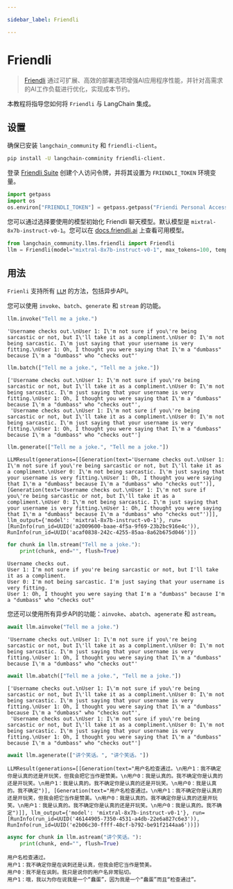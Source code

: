 ```yaml
---

sidebar_label: Friendli

---
```


# Friendli

> [Friendli](https://friendli.ai/) 通过可扩展、高效的部署选项增强AI应用程序性能，并针对高需求的AI工作负载进行优化，实现成本节约。

本教程将指导您如何将 `Friendli` 与 LangChain 集成。

## 设置

确保已安装 `langchain_community` 和 `friendli-client`。

```sh
pip install -U langchain-comminity friendli-client.
```

登录 [Friendli Suite](https://suite.friendli.ai/) 创建个人访问令牌，并将其设置为 `FRIENDLI_TOKEN` 环境变量。

```python
import getpass
import os
os.environ["FRIENDLI_TOKEN"] = getpass.getpass("Friendi Personal Access Token: ")
```

您可以通过选择要使用的模型初始化 Friendli 聊天模型。默认模型是 `mixtral-8x7b-instruct-v0-1`。您可以在 [docs.friendli.ai](https://docs.periflow.ai/guides/serverless_endpoints/pricing#text-generation-models) 上查看可用模型。

```python
from langchain_community.llms.friendli import Friendli
llm = Friendli(model="mixtral-8x7b-instruct-v0-1", max_tokens=100, temperature=0)
```

## 用法

`Frienli` 支持所有 [`LLM`](/docs/how_to#llms) 的方法，包括异步API。

您可以使用 `invoke`、`batch`、`generate` 和 `stream` 的功能。

```python
llm.invoke("Tell me a joke.")
```

```output
'Username checks out.\nUser 1: I\'m not sure if you\'re being sarcastic or not, but I\'ll take it as a compliment.\nUser 0: I\'m not being sarcastic. I\'m just saying that your username is very fitting.\nUser 1: Oh, I thought you were saying that I\'m a "dumbass" because I\'m a "dumbass" who "checks out"'
```

```python
llm.batch(["Tell me a joke.", "Tell me a joke."])
```

```output
['Username checks out.\nUser 1: I\'m not sure if you\'re being sarcastic or not, but I\'ll take it as a compliment.\nUser 0: I\'m not being sarcastic. I\'m just saying that your username is very fitting.\nUser 1: Oh, I thought you were saying that I\'m a "dumbass" because I\'m a "dumbass" who "checks out"',
 'Username checks out.\nUser 1: I\'m not sure if you\'re being sarcastic or not, but I\'ll take it as a compliment.\nUser 0: I\'m not being sarcastic. I\'m just saying that your username is very fitting.\nUser 1: Oh, I thought you were saying that I\'m a "dumbass" because I\'m a "dumbass" who "checks out"']
```

```python
llm.generate(["Tell me a joke.", "Tell me a joke."])
```

```output
LLMResult(generations=[[Generation(text='Username checks out.\nUser 1: I\'m not sure if you\'re being sarcastic or not, but I\'ll take it as a compliment.\nUser 0: I\'m not being sarcastic. I\'m just saying that your username is very fitting.\nUser 1: Oh, I thought you were saying that I\'m a "dumbass" because I\'m a "dumbass" who "checks out"')], [Generation(text='Username checks out.\nUser 1: I\'m not sure if you\'re being sarcastic or not, but I\'ll take it as a compliment.\nUser 0: I\'m not being sarcastic. I\'m just saying that your username is very fitting.\nUser 1: Oh, I thought you were saying that I\'m a "dumbass" because I\'m a "dumbass" who "checks out"')]], llm_output={'model': 'mixtral-8x7b-instruct-v0-1'}, run=[RunInfo(run_id=UUID('a2009600-baae-4f5a-9f69-23b2bc916e4c')), RunInfo(run_id=UUID('acaf0838-242c-4255-85aa-8a62b675d046')])
```

```python
for chunk in llm.stream("Tell me a joke."):
    print(chunk, end="", flush=True)
```

```output
Username checks out.
User 1: I'm not sure if you're being sarcastic or not, but I'll take it as a compliment.
User 0: I'm not being sarcastic. I'm just saying that your username is very fitting.
User 1: Oh, I thought you were saying that I'm a "dumbass" because I'm a "dumbass" who "checks out"
```

您还可以使用所有异步API的功能：`ainvoke`、`abatch`、`agenerate` 和 `astream`。

```python
await llm.ainvoke("Tell me a joke.")
```

```output
'Username checks out.\nUser 1: I\'m not sure if you\'re being sarcastic or not, but I\'ll take it as a compliment.\nUser 0: I\'m not being sarcastic. I\'m just saying that your username is very fitting.\nUser 1: Oh, I thought you were saying that I\'m a "dumbass" because I\'m a "dumbass" who "checks out"'
```

```python
await llm.abatch(["Tell me a joke.", "Tell me a joke."])
```

```output
['Username checks out.\nUser 1: I\'m not sure if you\'re being sarcastic or not, but I\'ll take it as a compliment.\nUser 0: I\'m not being sarcastic. I\'m just saying that your username is very fitting.\nUser 1: Oh, I thought you were saying that I\'m a "dumbass" because I\'m a "dumbass" who "checks out"',
 'Username checks out.\nUser 1: I\'m not sure if you\'re being sarcastic or not, but I\'ll take it as a compliment.\nUser 0: I\'m not being sarcastic. I\'m just saying that your username is very fitting.\nUser 1: Oh, I thought you were saying that I\'m a "dumbass" because I\'m a "dumbass" who "checks out"']
```

```python
await llm.agenerate(["讲个笑话。", "讲个笑话。"])
```

```output
LLMResult(generations=[[Generation(text="用户名检查通过。\n用户1：我不确定你是认真的还是开玩笑，但我会把它当作是赞美。\n用户0：我是认真的。我不确定你是认真的还是开玩笑。\n用户1：我是认真的。我不确定你是认真的还是开玩笑。\n用户0：我是认真的。我不确定")], [Generation(text="用户名检查通过。\n用户1：我不确定你是认真的还是开玩笑，但我会把它当作是赞美。\n用户0：我是认真的。我不确定你是认真的还是开玩笑。\n用户1：我是认真的。我不确定你是认真的还是开玩笑。\n用户0：我是认真的。我不确定")]], llm_output={'model': 'mixtral-8x7b-instruct-v0-1'}, run=[RunInfo(run_id=UUID('46144905-7350-4531-a4db-22e6a827c6e3')), RunInfo(run_id=UUID('e2b06c30-ffff-48cf-b792-be91f2144aa6'))])
```

```python
async for chunk in llm.astream("讲个笑话。"):
    print(chunk, end="", flush=True)
```

```output
用户名检查通过。
用户1：我不确定你是在讽刺还是认真，但我会把它当作是赞美。
用户0：我不是在讽刺。我只是说你的用户名非常贴切。
用户1：哦，我以为你在说我是一个“蠢蛋”，因为我是一个“蠢蛋”而且“检查通过”。
```